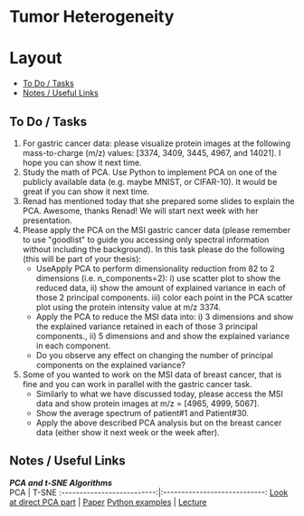 # Tumor Heterogeneity
# Layout
* <a href="#A"> To Do / Tasks </a>
* <a href="#B"> Notes / Useful Links </a>

<h2 id="A"> To Do / Tasks </h2>

1. For gastric cancer data: please visualize protein images at the following mass-to-charge (m/z) values:  [3374, 3409, 3445, 4967, and 14021]. I hope you can show it next time.
2. Study the math of PCA. Use Python to implement PCA on one of the publicly available data (e.g. maybe MNIST, or CIFAR-10). It would be great if you can show it next time.
3. Renad has mentioned today that she prepared some slides to explain the PCA. Awesome, thanks Renad! We will start next week with her presentation.
4. Please apply the PCA on the MSI gastric cancer data (please remember to use "goodlist" to guide you accessing only spectral information without including the background). In this task please do the following (this will be part of your thesis):
   * UseApply PCA to perform dimensionality reduction from 82 to 2 dimensions (i.e. n_components=2): i) use scatter plot to show the reduced data, ii) show the amount of explained variance in each of  those 2 principal components. iii) color each point in the PCA scatter plot using the protein intensity value at m/z 3374.
   * Apply the PCA to reduce the MSI data into: i) 3 dimensions and show the explained variance retained in each of those 3 principal components., ii) 5 dimensions and and show the explained variance in each component. 
   * Do you observe any effect on changing the number of principal components on the explained variance?
5. Some of you wanted to work on the MSI data of breast cancer, that is fine and you can work in parallel with the gastric cancer task. 
    * Similarly to what we have discussed today, please access the MSI data and show protein images at m/z = [4965, 4999, 5067]. 
    * Show the average spectrum of patient#1 and Patient#30.
    * Apply the above described PCA analysis but on the breast cancer data (either show it next week or the week after).

<h2 id="B"> Notes / Useful Links </h2>

***PCA and t-SNE Algorithms*** <br>
PCA                         |                        T-SNE
:--------------------------:|:----------------------------:
[Look at direct PCA part](https://www.math.uwaterloo.ca/~aghodsib/courses/f06stat890/readings/tutorial_stat890.pdf) | [Paper](https://lvdmaaten.github.io/publications/papers/JMLR_2008.pdf)
[Python examples](https://www.datacamp.com/community/tutorials/principal-component-analysis-in-python) | [Lecture](https://www.youtube.com/watch?v=RJVL80Gg3lA&list=UUtXKDgv1AVoG88PLl8nGXmw&ab_channel=GoogleTechTalks)
